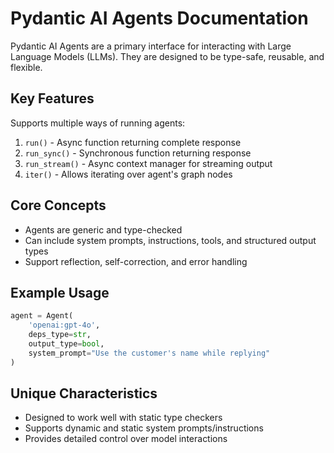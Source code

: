# Pydantic AI Agents Documentation

Pydantic AI Agents are a primary interface for interacting with Large Language Models (LLMs). They are designed to be type-safe, reusable, and flexible.

## Key Features

Supports multiple ways of running agents:
1. `run()` - Async function returning complete response
2. `run_sync()` - Synchronous function returning response
3. `run_stream()` - Async context manager for streaming output
4. `iter()` - Allows iterating over agent's graph nodes

## Core Concepts

- Agents are generic and type-checked
- Can include system prompts, instructions, tools, and structured output types
- Support reflection, self-correction, and error handling

## Example Usage

```python
agent = Agent(
    'openai:gpt-4o',
    deps_type=str,
    output_type=bool,
    system_prompt="Use the customer's name while replying"
)
```

## Unique Characteristics

- Designed to work well with static type checkers
- Supports dynamic and static system prompts/instructions
- Provides detailed control over model interactions